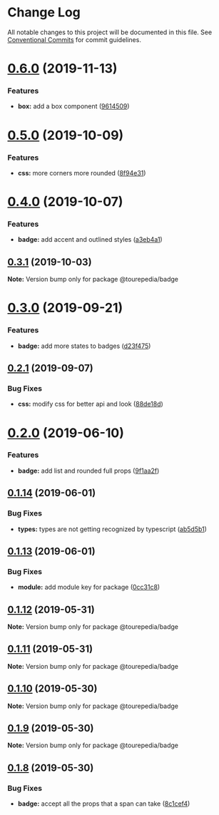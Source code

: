 # Change Log

All notable changes to this project will be documented in this file.
See [Conventional Commits](https://conventionalcommits.org) for commit guidelines.

# [0.6.0](https://github.com/tourepedia/tp-ui/compare/@tourepedia/badge@0.5.0...@tourepedia/badge@0.6.0) (2019-11-13)


### Features

* **box:** add a box component ([9614509](https://github.com/tourepedia/tp-ui/commit/9614509))





# [0.5.0](https://github.com/tourepedia/tp-ui/compare/@tourepedia/badge@0.4.0...@tourepedia/badge@0.5.0) (2019-10-09)


### Features

* **css:** more corners more rounded ([8f94e31](https://github.com/tourepedia/tp-ui/commit/8f94e31))





# [0.4.0](https://github.com/tourepedia/tp-ui/compare/@tourepedia/badge@0.3.1...@tourepedia/badge@0.4.0) (2019-10-07)


### Features

* **badge:** add accent and outlined styles ([a3eb4a1](https://github.com/tourepedia/tp-ui/commit/a3eb4a1))





## [0.3.1](https://github.com/tourepedia/tp-ui/compare/@tourepedia/badge@0.3.0...@tourepedia/badge@0.3.1) (2019-10-03)

**Note:** Version bump only for package @tourepedia/badge





# [0.3.0](https://github.com/tourepedia/tp-ui/compare/@tourepedia/badge@0.2.1...@tourepedia/badge@0.3.0) (2019-09-21)


### Features

* **badge:** add more states to badges ([d23f475](https://github.com/tourepedia/tp-ui/commit/d23f475))





## [0.2.1](https://github.com/tourepedia/tp-ui/compare/@tourepedia/badge@0.2.0...@tourepedia/badge@0.2.1) (2019-09-07)


### Bug Fixes

* **css:** modify css for better api and look ([88de18d](https://github.com/tourepedia/tp-ui/commit/88de18d))





# [0.2.0](https://github.com/tourepedia/tp-ui/compare/@tourepedia/badge@0.1.14...@tourepedia/badge@0.2.0) (2019-06-10)


### Features

* **badge:** add list and rounded full props ([9f1aa2f](https://github.com/tourepedia/tp-ui/commit/9f1aa2f))





## [0.1.14](https://github.com/tourepedia/tp-ui/compare/@tourepedia/badge@0.1.13...@tourepedia/badge@0.1.14) (2019-06-01)


### Bug Fixes

* **types:** types are not getting recognized by typescript ([ab5d5b1](https://github.com/tourepedia/tp-ui/commit/ab5d5b1))





## [0.1.13](https://github.com/tourepedia/tp-ui/compare/@tourepedia/badge@0.1.12...@tourepedia/badge@0.1.13) (2019-06-01)


### Bug Fixes

* **module:** add module key for package ([0cc31c8](https://github.com/tourepedia/tp-ui/commit/0cc31c8))





## [0.1.12](https://github.com/tourepedia/tp-ui/compare/@tourepedia/badge@0.1.11...@tourepedia/badge@0.1.12) (2019-05-31)

**Note:** Version bump only for package @tourepedia/badge





## [0.1.11](https://github.com/tourepedia/tp-ui/compare/@tourepedia/badge@0.1.10...@tourepedia/badge@0.1.11) (2019-05-31)

**Note:** Version bump only for package @tourepedia/badge





## [0.1.10](https://github.com/tourepedia/tp-ui/compare/@tourepedia/badge@0.1.9...@tourepedia/badge@0.1.10) (2019-05-30)

**Note:** Version bump only for package @tourepedia/badge





## [0.1.9](https://github.com/tourepedia/tp-ui/compare/@tourepedia/badge@0.1.8...@tourepedia/badge@0.1.9) (2019-05-30)

**Note:** Version bump only for package @tourepedia/badge





## [0.1.8](https://github.com/tourepedia/tp-ui/compare/@tourepedia/badge@0.1.7...@tourepedia/badge@0.1.8) (2019-05-30)


### Bug Fixes

* **badge:** accept all the props that a span can take ([8c1cef4](https://github.com/tourepedia/tp-ui/commit/8c1cef4))
